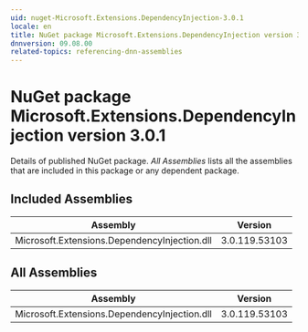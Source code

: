 ```yaml
---
uid: nuget-Microsoft.Extensions.DependencyInjection-3.0.1
locale: en
title: NuGet package Microsoft.Extensions.DependencyInjection version 3.0.1
dnnversion: 09.08.00
related-topics: referencing-dnn-assemblies
---
```


# NuGet package Microsoft.Extensions.DependencyInjection version 3.0.1
Details of published NuGet package.
*All Assemblies* lists all the assemblies that are included in this package or any dependent package.

## Included Assemblies

|Assembly|Version|
|---|---|
|Microsoft.Extensions.DependencyInjection.dll|3.0.119.53103|

## All Assemblies

|Assembly|Version|
|---|---|
|Microsoft.Extensions.DependencyInjection.dll|3.0.119.53103|

